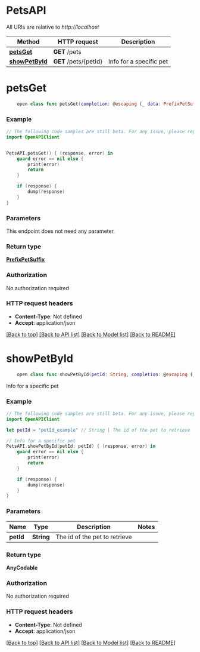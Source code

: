 # PetsAPI

All URIs are relative to *http://localhost*

Method | HTTP request | Description
------------- | ------------- | -------------
[**petsGet**](PetsAPI.md#petsget) | **GET** /pets | 
[**showPetById**](PetsAPI.md#showpetbyid) | **GET** /pets/{petId} | Info for a specific pet


# **petsGet**
```swift
    open class func petsGet(completion: @escaping (_ data: PrefixPetSuffix?, _ error: Error?) -> Void)
```



### Example
```swift
// The following code samples are still beta. For any issue, please report via http://github.com/OpenAPITools/openapi-generator/issues/new
import OpenAPIClient


PetsAPI.petsGet() { (response, error) in
    guard error == nil else {
        print(error)
        return
    }

    if (response) {
        dump(response)
    }
}
```

### Parameters
This endpoint does not need any parameter.

### Return type

[**PrefixPetSuffix**](PrefixPetSuffix.md)

### Authorization

No authorization required

### HTTP request headers

 - **Content-Type**: Not defined
 - **Accept**: application/json

[[Back to top]](#) [[Back to API list]](../README.md#documentation-for-api-endpoints) [[Back to Model list]](../README.md#documentation-for-models) [[Back to README]](../README.md)

# **showPetById**
```swift
    open class func showPetById(petId: String, completion: @escaping (_ data: AnyCodable?, _ error: Error?) -> Void)
```

Info for a specific pet

### Example
```swift
// The following code samples are still beta. For any issue, please report via http://github.com/OpenAPITools/openapi-generator/issues/new
import OpenAPIClient

let petId = "petId_example" // String | The id of the pet to retrieve

// Info for a specific pet
PetsAPI.showPetById(petId: petId) { (response, error) in
    guard error == nil else {
        print(error)
        return
    }

    if (response) {
        dump(response)
    }
}
```

### Parameters

Name | Type | Description  | Notes
------------- | ------------- | ------------- | -------------
 **petId** | **String** | The id of the pet to retrieve | 

### Return type

**AnyCodable**

### Authorization

No authorization required

### HTTP request headers

 - **Content-Type**: Not defined
 - **Accept**: application/json

[[Back to top]](#) [[Back to API list]](../README.md#documentation-for-api-endpoints) [[Back to Model list]](../README.md#documentation-for-models) [[Back to README]](../README.md)


